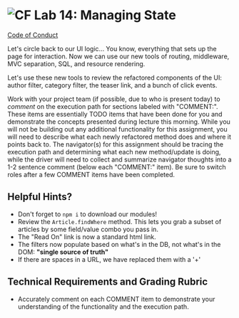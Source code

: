 ![CF](https://i.imgur.com/7v5ASc8.png)  Lab 14: Managing State
=======
[Code of Conduct](https://github.com/codefellows/code-of-conduct)

Let's circle back to our UI logic... You know, everything that sets up the page for interaction. Now we can use our new tools of routing, middleware, MVC separation, SQL, and resource rendering.

Let's use these new tools to review the refactored components of the UI: author filter, category filter, the teaser link, and a bunch of click events.

Work with your project team (if possible, due to who is present today) to *comment* on the execution path for sections labeled with "COMMENT:".  These items are essentially TODO items that have been done for you and demonstrate the concepts presented during lecture this morning.  While you will not be building out any additional functionality for this assignment, you will need to describe what each newly refactored method does and where it points back to. The navigator(s) for this assignment should be tracing the execution path and determining what each new method/update is doing, while the driver will need to collect and summarize navigator thoughts into a 1-2 sentence comment (below each "COMMENT:" item).  Be sure to switch roles after a few COMMENT items have been completed.

## Helpful Hints?
 - Don't forget to `npm i` to download our modules!
 - Review the `Article.findWhere` method.  This lets you grab a subset of articles by some field/value combo you pass in.
 - The "Read On" link is now a standard html link.
 - The filters now populate based on what's in the DB, not what's in the DOM: **"single source of truth"**
 - If there are spaces in a URL, we have replaced them with a '+'

## Technical Requirements and Grading Rubric
 - Accurately comment on each COMMENT item to demonstrate your understanding of the functionality and the execution path.
